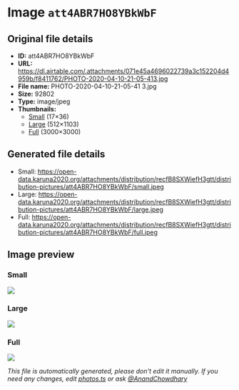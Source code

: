 # Image `att4ABR7HO8YBkWbF`

## Original file details

- **ID:** att4ABR7HO8YBkWbF
- **URL:** https://dl.airtable.com/.attachments/071e45a4696022739a3c152204d4959b/f8411762/PHOTO-2020-04-10-21-05-413.jpg
- **File name:** PHOTO-2020-04-10-21-05-41 3.jpg
- **Size:** 92802
- **Type:** image/jpeg
- **Thumbnails:**
  - [Small](https://dl.airtable.com/.attachmentThumbnails/878030ec80fb9240869a94a9f9c2f9c4/3fee7c53) (17×36)
  - [Large](https://dl.airtable.com/.attachmentThumbnails/09d89eb2f0584459ddee4eec6db88706/f3029d3d) (512×1103)
  - [Full](https://dl.airtable.com/.attachmentThumbnails/45b5beac1a589f586e79f08c82a87415/5a5ecae1) (3000×3000)

## Generated file details

- Small: https://open-data.karuna2020.org/attachments/distribution/recfB8SXWiefH3gtt/distribution-pictures/att4ABR7HO8YBkWbF/small.jpeg
- Large: https://open-data.karuna2020.org/attachments/distribution/recfB8SXWiefH3gtt/distribution-pictures/att4ABR7HO8YBkWbF/large.jpeg
- Full: https://open-data.karuna2020.org/attachments/distribution/recfB8SXWiefH3gtt/distribution-pictures/att4ABR7HO8YBkWbF/full.jpeg

## Image preview

### Small

![](https://open-data.karuna2020.org/attachments/distribution/recfB8SXWiefH3gtt/distribution-pictures/att4ABR7HO8YBkWbF/small.jpeg)

### Large

![](https://open-data.karuna2020.org/attachments/distribution/recfB8SXWiefH3gtt/distribution-pictures/att4ABR7HO8YBkWbF/large.jpeg)

### Full

![](https://open-data.karuna2020.org/attachments/distribution/recfB8SXWiefH3gtt/distribution-pictures/att4ABR7HO8YBkWbF/full.jpeg)

_This file is automatically generated, please don't edit it manually. If you need any changes, edit [photos.ts](/photos.ts) or ask [@AnandChowdhary](https://github.com/AnandChowdhary)_
